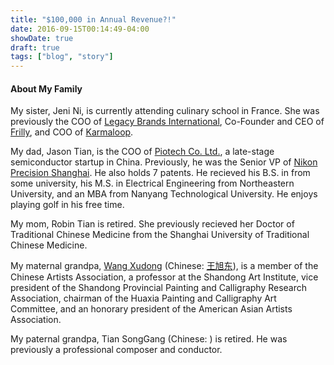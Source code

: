 ```yaml
---
title: "$100,000 in Annual Revenue?!"
date: 2016-09-15T00:14:49-04:00
showDate: true
draft: true
tags: ["blog", "story"]
---
```


#### About My Family

My sister, Jeni Ni, is currently attending culinary school in France. She was previously the COO of [Legacy Brands International](https://lacannabisnews.com/chuuuch-cannabis-product-line-with-bishop-don-magic-juan-announced-as-the-latest-addition-to-legacy-brands-internationals-portfolio/), Co-Founder and CEO of [Frilly](https://ktla.com/2017/11/29/customize-your-fashion-with-frilly-com/), and COO of [Karmaloop](https://en.wikipedia.org/wiki/Karmaloop).

My dad, Jason Tian, is the COO of [Piotech Co. Ltd.](http://en.sypiotech.cn), a late-stage semiconductor startup in China. Previously, he was the Senior VP of [Nikon Precision Shanghai](https://www.nikon.com). He also holds 7 patents. He recieved his B.S. in from some university, his M.S. in Electrical Engineering from Northeastern University, and an MBA from Nanyang Technological University. He enjoys playing golf in his free time.

My mom, Robin Tian is retired. She previously recieved her Doctor of Traditional Chinese Medicine from the Shanghai University of Traditional Chinese Medicine.

My maternal grandpa, [Wang Xudong](https://translate.google.com/translate?sl=auto&tl=en&u=https%3A%2F%2Fbaike.baidu.com%2Fitem%2F王旭东%2F13352093%3Ffr%3Daladdin) (Chinese: [王旭东](https://baike.baidu.com/item/王旭东/13352093?fr=aladdin)), is a member of the Chinese Artists Association, a professor at the Shandong Art Institute, vice president of the Shandong Provincial Painting and Calligraphy Research Association, chairman of the Huaxia Painting and Calligraphy Art Committee, and an honorary president of the American Asian Artists Association.

My paternal grandpa, Tian SongGang (Chinese: ) is retired. He was previously a professional composer and conductor.
